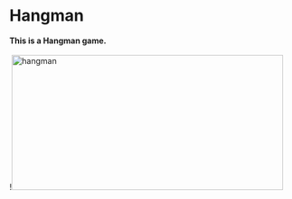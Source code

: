 # Hangman
<b>This is a Hangman game.</b>
<br><br>
!<img src="https://github.com/shzehra93/Hangman/assets/126316477/6e1940b3-568d-41ff-b59c-d2b20c035801" alt="hangman" width="480" height="240">

